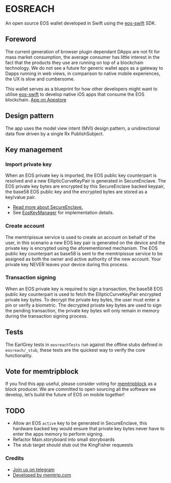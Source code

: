 # EOSREACH
An open source EOS wallet developed in Swift using the [eos-swift](https://github.com/memtrip/eos-swift) SDK.

## Foreword
The current generation of browser plugin dependant DApps are not fit for mass market consumption,
the average consumer has little interest in the fact that the products they use are running on top
of a blockchain technology. We do not see a future for generic wallet apps as a gateway to Dapps running in web views,
in comparison to native mobile experiences, the UX is slow and cumbersome.

This wallet serves as a blueprint for how other developers might want to utilise [eos-swift](https://github.com/memtrip/eos-swift) to develop native iOS apps that consume the EOS blockchain.
[App on Appstore](https://itunes.apple.com/us/app/eos-reach-eos-wallet/id1444511797)

## Design pattern
The app uses the model view intent (MVI) design pattern, a unidirectional data flow driven by a single
Rx PublishSubject.

## Key management
### Import private key
When an EOS private key is imported, the EOS public key counterpart is resolved and a new EllipticCurveKeyPair is generated in
SecureEnclave. The EOS private key bytes are encrypted by this SecureEnclave backed keypair, the base58 EOS public key and the encrypted bytes are stored as a key/value pair.
- [Read more about SecureEnclave.](https://developer.apple.com/documentation/security/certificate_key_and_trust_services/keys/storing_keys_in_the_secure_enclave)
- See [EosKeyManager](http://github.com/memtrip/) for implementation details.

### Create account
The memtripissue service is used to create an account on behalf of the user, in this scenario a new EOS key pair is generated on the device and the private key is encrypted using the aforementioned mechanism. The EOS public key counterpart as base58 is sent to the memtripissue service to be assigned as both the owner and active authority of the new account. Your private key NEVER leaves your device during this process.

### Transaction signing
When an EOS private key is required to sign a transaction, the base58 EOS public key counterpart is used to fetch the EllipticCurveKeyPair encrypted private key bytes. To decrypt the private key bytes, the user must enter a pin or verify a biometric. The decrypted private key bytes are used to sign the pending transaction, the private key bytes will only remain in memory during the transaction signing process.

## Tests
The EarlGrey tests in `eosreachTests` run against the offline stubs defined in `eosreach/_stub`, these
tests are the quickest way to verify the core functionality.

## Vote for memtripblock
If you find this app useful, please consider voting for [memtripblock](https://www.memtrip.com/code_of_conduct.html)
as a block producer. We are committed to open sourcing all the software we develop, let’s build the future of EOS on mobile together!

## TODO
- Allow an EOS `active` key to be generated in SecureEnclave, this hardware backed key would ensure that private key bytes never have to enter the apps memory to perform signing.
- Refactor Main.storyboard into small storyboards
- The stub target should stub out the KingFisher requeests

### Credits
- [Join us on telegram](http://t.me/joinchat/JcIXl0x7wC9cRI5uF_EiQA)
- [Developed by memtrip.com](http://memtrip.com)
